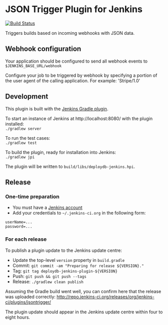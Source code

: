 # JSON Trigger Plugin for Jenkins

[![Build Status](https://travis-ci.org/dsrowell/jsontrigger-jenkins-plugin.svg?branch=master)](https://travis-ci.org/dsrowell/jsontrigger-jenkins-plugin)

Triggers builds based on incoming webhooks with JSON data.

## Webhook configuration
Your application should be configured to send all webhook events to
    `$JENKINS_BASE_URL/webhook`
    
Configure your job to be triggered by webhook by specifying a portion of the user agent of the calling application.  For example: 'Stripe/1.0'

## Development
This plugin is built with the [Jenkins Gradle plugin][jpi-plugin].

To start an instance of Jenkins at http://localhost:8080/ with the plugin installed:  
`./gradlew server`

To run the test cases:  
`./gradlew test`

To build the plugin, ready for installation into Jenkins:  
`./gradlew jpi`

The plugin will be written to `build/libs/deploydb-jenkins.hpi`.

## Release
### One-time preparation
* You must have a [Jenkins account][jenkins-account]
* Add your credentials to `~/.jenkins-ci.org` in the following form:
```
userName=...
password=...
```

### For each release
To publish a plugin update to the Jenkins update centre:
* Update the top-level `version` property in `build.gradle`
* Commit: `git commit -am "Preparing for release ${VERSION}."`
* Tag: `git tag deploydb-jenkins-plugin-${VERSION}`
* Push: `git push && git push --tags`
* Release: `./gradlew clean publish`

Assuming the Gradle build went well, you can confirm here that the release was uploaded correctly:
http://repo.jenkins-ci.org/releases/org/jenkins-ci/plugins/jsontrigger/

The plugin update should appear in the Jenkins update centre within four to eight hours.

[jpi-plugin]:https://wiki.jenkins-ci.org/display/JENKINS/Gradle+JPI+Plugin
[jenkins-account]:https://jenkins-ci.org/account/